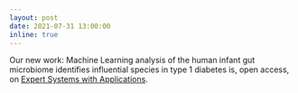 ```yaml
---
layout: post
date: 2021-07-31 13:00:00
inline: true
---
```


Our new work: Machine Learning analysis of the human infant gut microbiome identifies influential species in type 1 diabetes is, open access, on <a href="https://www.sciencedirect.com/science/article/pii/S0957417421010393">Expert Systems with Applications</a>.
